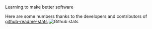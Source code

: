 Learning to make better software

Here are some numbers thanks to the developers and contributors of [github-readme-stats](https://github.com/anuraghazra/github-readme-stats/)
![Github stats](https://github-readme-stats.vercel.app/api?username=the-lazy-learner)
